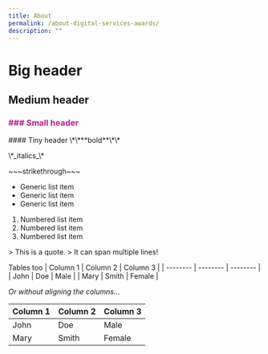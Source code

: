 ```yaml
---
title: About
permalink: /about-digital-services-awards/
description: ""
---
```

# Big header
## Medium header
<h3 style="color:#B41E8E;">### Small header</h3>
#### Tiny header
\*\***bold**\*\*
<p>\*_italics_\*</p>
<p>~~~strikethrough~~~</p>

* Generic list item
* Generic list item
* Generic list item

1. Numbered list item
2. Numbered list item
3. Numbered list item

&gt; This is a quote.
&gt; It can span multiple lines!

Tables too
| Column 1 | Column 2 | Column 3 |
| -------- | -------- | -------- |
| John     | Doe      | Male     |
| Mary     | Smith    | Female   |

_Or without aligning the columns..._

| Column 1 | Column 2 | Column 3 |
| -------- | -------- | -------- |
| John | Doe | Male |
| Mary | Smith | Female |
